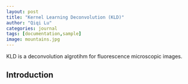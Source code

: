 ```yaml
---
layout: post
title: "Kernel Learning Deconvolution (KLD)"
author: "Qiqi Lu"
categories: journal
tags: [documentation,sample]
image: mountains.jpg
---
```


KLD is a deconvolution algrotihm for fluorescence microscopic images.

## Introduction
